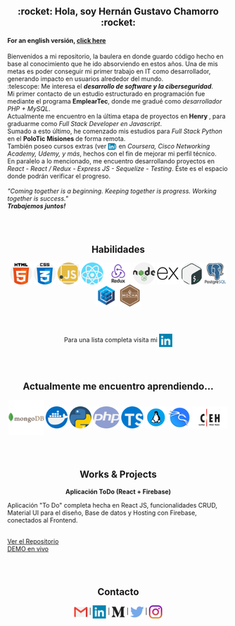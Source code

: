 
<h2 align="center">:rocket: Hola, soy Hernán Gustavo Chamorro :rocket:</h2><p>

<h4>For an english versión, <a href="https://github.com/acroooo/acroooo/blob/master/README.md">click here</a></h4>
<p>Bienvenidos a mi repositorio, la baulera en donde guardo código hecho en base al conocimiento que he ido absorviendo en estos años. Una de mis metas es poder conseguir mi primer trabajo en IT como desarrollador, generando impacto en usuarios alrededor del mundo.<br>
:telescope: Me interesa el <b><i>desarrollo de software y la ciberseguridad</i></b>. <br>
Mi primer contacto de un estudio estructurado en programación fue mediante el programa <b>EmplearTec</b>, donde me gradué como <i>desarrollador PHP + MySQL</i>.<br>
Actualmente me encuentro en la última etapa de proyectos en<b> Henry </b>, para graduarme como <i>Full Stack Developer en Javascript</i>.<br />
Sumado a esto último, he comenzado mis estudios para <i>Full Stack Python</i> en el <b> PoloTic Misiones </b> de forma remota. <br />
También poseo cursos extras (ver <a href="https://www.linkedin.com/in/hernangustavochamorro/" align="center"><img src="https://github.com/acroooo/acroooo/blob/master/img/linkedin.png" width="15" height="15" align="center"></img></a>)  en <i>Coursera, Cisco Networking Academy, Udemy, y más</i>, hechos con el fin de mejorar mi perfil técnico.<br />
En paralelo a lo mencionado, me encuentro desarrollando proyectos en <i>React - React / Redux - Express JS - Sequelize - Testing</i>. Éste es el espacio donde podrán verificar el progreso.<br /><br /> 
<i>"Coming together is a beginning. Keeping together is progress. Working together is success."<br />
<b>Trabajemos juntos!</b></i>
</p>
<br />
<br />
<h2 align="center">Habilidades</h2>
  <p align="center"><img src="https://github.com/acroooo/acroooo/blob/master/img/html-5.png" width="50" height="50" align="center"/>
  <img src="https://github.com/acroooo/acroooo/blob/master/img/css.png" width="50" height="50" align="center"/> 
  <img src="https://github.com/acroooo/acroooo/blob/master/img/javascript.png" width="50" height="50" align="center"/>
  <img src="https://github.com/acroooo/acroooo/blob/master/img/react.png" width="50" height="50" align="center"/>
  <img src="https://github.com/acroooo/acroooo/blob/master/img/Redux.png" width="60" height="50" align="center"/> 
  <img src="https://github.com/acroooo/acroooo/blob/master/img/nodejs.png" width="50" height="50" align="center"/>
  <img src="https://github.com/acroooo/acroooo/blob/master/img/express.png" width="50" height="50" align="center"/>
  <img src="https://github.com/acroooo/acroooo/blob/master/img/gnu-bash.png" width="50" height="50" align="center"/>
  <img src="https://github.com/acroooo/acroooo/blob/master/img/postgresql.png" width="50" height="50" align="center"/>
  <img src="https://github.com/acroooo/acroooo/blob/master/img/file_type_sequelize_icon_130173.png" width="50" height="50" align="center"/>
  <img src="https://github.com/acroooo/acroooo/blob/master/img/mocha.png" width="50" height="50" align="center"/>
</p><br /> <br />
<p align="center">Para una lista completa visita mi <a href="https://www.linkedin.com/in/hernangustavochamorro/" align="center"><img src="https://github.com/acroooo/acroooo/blob/master/img/linkedin.png" width="30" height="30" align="center"></img></a></p><br /> <br />
<h2 align="center">Actualmente me encuentro aprendiendo...</h2>
<p align="center">
  <img src="https://github.com/acroooo/acroooo/blob/master/img/mongodb.png" width="80" height="80" align="center"/>
  <img src="https://github.com/acroooo/acroooo/blob/master/img/docker.png" width="50" height="50" align="center"/> 
  <img src="https://github.com/acroooo/acroooo/blob/master/img/piton.png" width="50" height="50" align="center"/>
  <img src="https://github.com/acroooo/acroooo/blob/master/img/php.png" width="60" height="50" align="center"/> 
  <img src="https://github.com/acroooo/acroooo/blob/master/img/typescript.png" width="50" height="50" align="center"/>
  <img src="https://github.com/acroooo/acroooo/blob/master/img/linux_os_logo_icon_134670.png" width="50" height="50" align="center"/>
  <img src="https://github.com/acroooo/acroooo/blob/master/img/kali-linux.png" width="50" height="50" align="center"/>
  <img src="https://github.com/acroooo/acroooo/blob/master/img/ceh.png" width="80" height="50" align="center"/>
</p><br /> <br />
<h2 align="center">Works & Projects</h2>
<p align="center"><b>Aplicación ToDo (React + Firebase)</b><br /><p>Aplicación "To Do" completa hecha en React JS, funcionalidades CRUD, Material UI para el diseño, Base de datos y Hosting con Firebase, conectados al Frontend.</p><br /><a href="https://github.com/acroooo/toDoApp">Ver el Repositorio</a><br /><a href="https://todo-app-4644c.web.app/">DEMO en vivo</a></p>
<br /><br />
<h2 align=center>Contacto</h2>
<p align="center">
<a href="mailto:hernang.work@gmail.com" align="center"><img src="https://github.com/acroooo/acroooo/blob/master/img/gmail.png" width="30" height="30" align="center" /></img></a> | 
<a href="https://www.linkedin.com/in/hernangustavochamorro/" align="center"><img src="https://github.com/acroooo/acroooo/blob/master/img/linkedin.png" width="30" height="30" align="center"></img></a> | 
<a href="https://medium.com/@hernang.work" align="center"><img src="https://github.com/acroooo/acroooo/blob/master/img/medio.png" width="30" height="30" align="center"></img></a> | 
<a href="https://twitter.com/Hernn47603842" align="center"><img src="https://github.com/acroooo/acroooo/blob/master/img/twitter.png" width="30" height="30" align="center"></img></a> | 
<a href="https://www.instagram.com/persistent.dev/" align="center"><img src="https://github.com/acroooo/acroooo/blob/master/img/instagram.png" width="30" height="30" align="center"></img></a>
</p>
